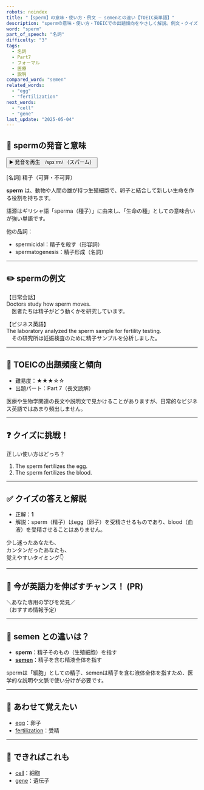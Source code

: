 ```yaml
---
robots: noindex
title: "【sperm】の意味・使い方・例文 ― semenとの違い【TOEIC英単語】"
description: "spermの意味・使い方・TOEICでの出題傾向をやさしく解説。例文・クイズ付きでsemenとの違いもわかりやすく学べます。"
word: "sperm"
part_of_speech: "名詞"
difficulty: "3"
tags:
  - 名詞
  - Part7
  - フォーマル
  - 医療
  - 説明
compared_word: "semen"
related_words:
  - "egg"
  - "fertilization"
next_words:
  - "cell"
  - "gene"
last_update: "2025-05-04"
---
```


## 🔰 spermの発音と意味

<button class="play-audio" onclick="playTTS('sperm')">
  <span class="play-audio-main">
    ▶️ 発音を再生　/spɜːrm/
  </span>
  <span class="play-audio-sub">
    （スパーム）
  </span>
</button>

[名詞] 精子（可算・不可算）

**sperm** は、動物や人間の雄が持つ生殖細胞で、卵子と結合して新しい生命を作る役割を持ちます。

語源はギリシャ語「sperma（種子）」に由来し、「生命の種」としての意味合いが強い単語です。

他の品詞：  
- spermicidal：精子を殺す（形容詞）
- spermatogenesis：精子形成（名詞）

---

## ✏️ spermの例文

【日常会話】  
Doctors study how sperm moves.  
　医者たちは精子がどう動くかを研究しています。

【ビジネス英語】  
The laboratory analyzed the sperm sample for fertility testing.  
　その研究所は妊娠検査のために精子サンプルを分析しました。

---

## 🎯 TOEICの出題頻度と傾向

- 難易度：★★★☆☆
- 出題パート：Part 7（長文読解）

医療や生物学関連の長文や説明文で見かけることがありますが、日常的なビジネス英語ではあまり頻出しません。

---

## ❓ クイズに挑戦！

正しい使い方はどっち？

1. The sperm fertilizes the egg.  
2. The sperm fertilizes the blood.

---

## ✅ クイズの答えと解説

- 正解：**1**
- 解説：sperm（精子）はegg（卵子）を受精させるものであり、blood（血液）を受精させることはありません。

少し迷ったあなたも、  
カンタンだったあなたも、  
覚えやすいタイミング👇️

---

## 🚀 今が英語力を伸ばすチャンス！ (PR)

<div class="info-center">
＼あなた専用の学びを発見／<br>  
（おすすめ情報予定）
</div>

---

## 🤔  semen との違いは？

- **sperm**：精子そのもの（生殖細胞）を指す
- **[semen](/word/semen/)**：精子を含む精液全体を指す

spermは「細胞」としての精子、semenは精子を含む液体全体を指すため、医学的な説明や文脈で使い分けが必要です。

---

## 🧩 あわせて覚えたい

- [egg](/word/egg/)：卵子
- [fertilization](/word/fertilization/)：受精

---

## 📖 できればこれも

- [cell](/word/cell/)：細胞
- [gene](/word/gene/)：遺伝子

<!-- cvid: aid31_bid22 -->
